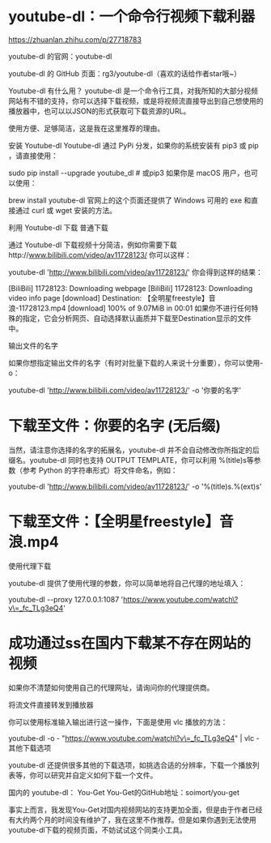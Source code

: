 # youtube-dl：一个命令行视频下载利器

https://zhuanlan.zhihu.com/p/27718783

youtube-dl 的官网：youtube-dl

youtube-dl 的 GitHub 页面：rg3/youtube-dl（喜欢的话给作者star哦~）

Youtube-dl 有什么用？
youtube-dl 是一个命令行工具，对我所知的大部分视频网站有不错的支持，你可以选择下载视频，或是将视频流直接导出到自己想使用的播放器中，也可以以JSON的形式获取可下载资源的URL。

使用方便、足够简洁，这是我在这里推荐的理由。

安装 Youtube-dl
Youtube-dl 通过 PyPi 分发，如果你的系统安装有 pip3 或 pip ，请直接使用：

sudo pip install --upgrade youtube_dl # 或pip3
如果你是 macOS 用户，也可以使用：

brew install youtube-dl
官网上的这个页面还提供了 Windows 可用的 exe 和直接通过 curl 或 wget 安装的方法。

利用 Youtube-dl 下载
普通下载

通过 Youtube-dl 下载视频十分简洁，例如你需要下载http://www.bilibili.com/video/av11728123/ 你可以这样：

youtube-dl 'http://www.bilibili.com/video/av11728123/'
你会得到这样的结果：

[BiliBili] 11728123: Downloading webpage
[BiliBili] 11728123: Downloading video info page
[download] Destination: 【全明星freestyle】音浪-11728123.mp4
[download] 100% of 9.07MiB in 00:01
如果你不进行任何特殊的指定，它会分析网页、自动选择默认画质并下载至Destination显示的文件中。

输出文件的名字

如果你想指定输出文件的名字（有时对批量下载的人来说十分重要），你可以使用-o：

youtube-dl 'http://www.bilibili.com/video/av11728123/' -o '你要的名字'
# 下载至文件：你要的名字 (无后缀)
当然，请注意你选择的名字的拓展名，youtube-dl 并不会自动修改你所指定的后缀名。youtube-dl 同时也支持 OUTPUT TEMPLATE，你可以利用 %(title)s等参数（参考 Python 的字符串形式）将文件命名，例如：

youtube-dl 'http://www.bilibili.com/video/av11728123/' -o '%(title)s.%(ext)s'
# 下载至文件：【全明星freestyle】音浪.mp4
使用代理下载

youtube-dl 提供了使用代理的参数，你可以简单地将自己代理的地址填入：

youtube-dl --proxy 127.0.0.1:1087 'https://www.youtube.com/watch\?v\=_fc_TLg3eQ4'
# 成功通过ss在国内下载某不存在网站的视频
如果你不清楚如何使用自己的代理网址，请询问你的代理提供商。

将流文件直接转发到播放器

你可以使用标准输入输出进行这一操作，下面是使用 vlc 播放的方法：

youtube-dl -o - "https://www.youtube.com/watch\?v\=_fc_TLg3eQ4" | vlc -
其他下载选项

youtube-dl 还提供很多其他的下载选项，如挑选合适的分辨率，下载一个播放列表等，你可以研究并自定义如何下载一个文件。

国内的 youtube-dl： You-Get
You-Get的GitHub地址：soimort/you-get

事实上而言，我发现You-Get对国内视频网站的支持更加全面，但是由于作者已经有大约两个月的时间没有维护了，我在这里不作推荐。但是如果你遇到无法使用youtube-dl下载的视频页面，不妨试试这个同类小工具。
